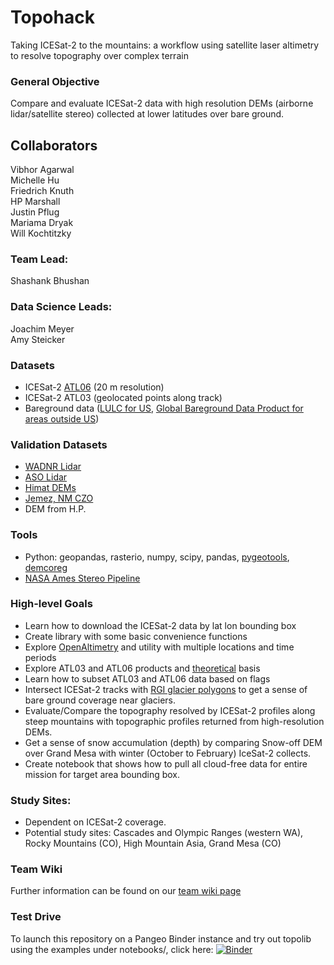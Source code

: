 # Topohack
Taking ICESat-2 to the mountains: a workflow using satellite laser altimetry to resolve topography over complex terrain  

### General Objective
Compare and evaluate ICESat-2 data with high resolution DEMs (airborne lidar/satellite stereo) collected at lower latitudes over bare ground. 

## Collaborators  
  Vibhor Agarwal  
  Michelle Hu  
  Friedrich Knuth  
  HP Marshall  
  Justin Pflug  
  Mariama Dryak  
  Will Kochtitzky  

### Team Lead:
  Shashank Bhushan  

### Data Science Leads:  
  Joachim Meyer  
  Amy Steicker  

### Datasets
- ICESat-2 [ATL06](https://nsidc.org/data/atl06?qt-data_set_tabs=3#qt-data_set_tabs) (20 m resolution)
- ICESat-2 ATL03 (geolocated points along track)
- Bareground data ([LULC for US](https://www.mrlc.gov/data/legends/national-land-cover-database-2011-nlcd2011-legend), [Global Bareground Data Product for areas outside US](https://glad.umd.edu/dataset/global-2010-bare-ground-30-m))

### Validation Datasets
- [WADNR Lidar](http://lidarportal.dnr.wa.gov/)
- [ASO Lidar](https://nsidc.org/data/aso)
- [Himat DEMs](https://nsidc.org/the-drift/data-update/high-mountain-asia-8-meter-digital-elevation-models-now-available/)
- [Jemez, NM CZO](https://criticalzone.org/catalina-jemez/data/dataset/4182/)
- DEM from H.P.

### Tools
- Python: geopandas, rasterio, numpy, scipy, pandas, [pygeotools](https://github.com/dshean/pygeotools), [demcoreg](https://github.com/dshean/demcoreg)
- [NASA Ames Stereo Pipeline](https://github.com/NeoGeographyToolkit/StereoPipeline)

### High-level Goals
- Learn how to download the ICESat-2 data by lat lon bounding box
- Create library with some basic convenience functions
- Explore [OpenAltimetry](https://openaltimetry.org/data/icesat2/) and utility with multiple locations and time periods
- Explore ATL03 and ATL06 products and [theoretical](https://icesat-2.gsfc.nasa.gov/sites/default/files/page_files/ICESat2_ATL06_ATBD_r001.pdf) basis
- Learn how to subset ATL03 and ATL06 data based on flags
- Intersect ICESat-2 tracks with [RGI glacier polygons](https://www.glims.org/RGI/) to get a sense of bare ground coverage near glaciers.
- Evaluate/Compare the topography resolved by ICESat-2 profiles along steep mountains with topographic profiles returned from high-resolution DEMs.
- Get a sense of snow accumulation (depth) by comparing Snow-off DEM over Grand Mesa with winter (October to February) IceSat-2 collects.
- Create notebook that shows how to pull all cloud-free data for entire mission for target area bounding box.
### Study Sites:
- Dependent on ICESat-2 coverage.
- Potential study sites: Cascades and Olympic Ranges (western WA), Rocky Mountains (CO), High Mountain Asia, Grand Mesa (CO)

### Team Wiki
Further information can be found on our [team wiki page](https://github.com/ICESAT-2HackWeek/topohack/wiki)


### Test Drive
To launch this repository on a Pangeo Binder instance and try out topolib using the examples under notebooks/, click here: [![Binder](https://binder.pangeo.io/badge_logo.svg)](https://binder.pangeo.io/v2/gh/friedrichknuth/topohack.git/master)
